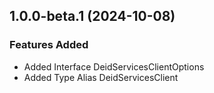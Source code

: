 ## 1.0.0-beta.1 (2024-10-08)
    
### Features Added

  - Added Interface DeidServicesClientOptions
  - Added Type Alias DeidServicesClient
    
